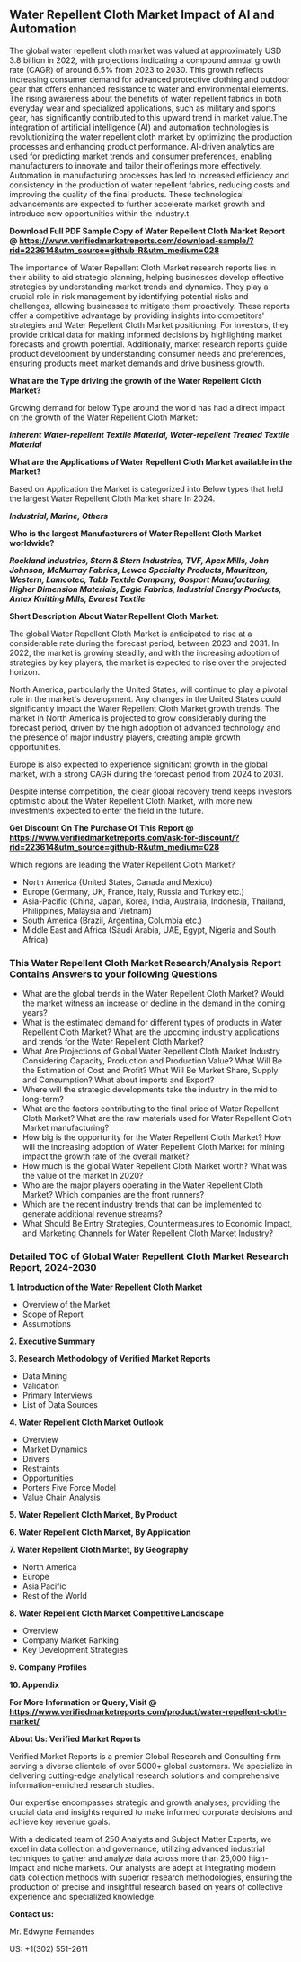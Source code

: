 <h2>Water Repellent Cloth Market Impact of AI and Automation</h2>The global water repellent cloth market was valued at approximately USD 3.8 billion in 2022, with projections indicating a compound annual growth rate (CAGR) of around 6.5% from 2023 to 2030. This growth reflects increasing consumer demand for advanced protective clothing and outdoor gear that offers enhanced resistance to water and environmental elements. The rising awareness about the benefits of water repellent fabrics in both everyday wear and specialized applications, such as military and sports gear, has significantly contributed to this upward trend in market value.The integration of artificial intelligence (AI) and automation technologies is revolutionizing the water repellent cloth market by optimizing the production processes and enhancing product performance. AI-driven analytics are used for predicting market trends and consumer preferences, enabling manufacturers to innovate and tailor their offerings more effectively. Automation in manufacturing processes has led to increased efficiency and consistency in the production of water repellent fabrics, reducing costs and improving the quality of the final products. These technological advancements are expected to further accelerate market growth and introduce new opportunities within the industry.t</p><p id="" class=""><strong>Download Full PDF Sample Copy of Water Repellent Cloth Market Report @ <a href="https://www.verifiedmarketreports.com/download-sample/?rid=223614&utm_source=github-R&utm_medium=028" target="_blank">https://www.verifiedmarketreports.com/download-sample/?rid=223614&utm_source=github-R&utm_medium=028</a></strong></p><p>The importance of&nbsp;Water Repellent Cloth Market research reports lies in their ability to aid strategic planning, helping businesses develop effective strategies by understanding market trends and dynamics. They play a crucial role in risk management by identifying potential risks and challenges, allowing businesses to mitigate them proactively. These reports offer a competitive advantage by providing insights into competitors' strategies and Water Repellent Cloth Market positioning. For investors, they provide critical data for making informed decisions by highlighting market forecasts and growth potential. Additionally, market research reports guide product development by understanding consumer needs and preferences, ensuring products meet market demands and drive business growth.</p><p><strong>What are the&nbsp;Type driving the growth of the Water Repellent Cloth Market?</strong></p><p id="" class="">Growing demand for below Type around the world has had a direct impact on the growth of the Water Repellent Cloth Market:</p><em><strong>Inherent Water-repellent Textile Material, Water-repellent Treated Textile Material</strong></em></p><strong>What are the&nbsp;Applications&nbsp;of Water Repellent Cloth Market available in the Market?</strong></p><p id="" class="">Based on Application the Market is categorized into Below types that held the largest Water Repellent Cloth Market share In 2024.</p><em><strong>Industrial, Marine, Others</strong></em></p><strong>Who is the largest Manufacturers of Water Repellent Cloth Market worldwide?</strong></p><p><em><strong>Rockland Industries, Stern & Stern Industries, TVF, Apex Mills, John Johnson, McMurray Fabrics, Lewco Specialty Products, Mauritzon, Western, Lamcotec, Tabb Textile Company, Gosport Manufacturing, Higher Dimension Materials, Eagle Fabrics, Industrial Energy Products, Antex Knitting Mills, Everest Textile</strong></em></p><p id="" class=""><strong>Short Description About Water Repellent Cloth Market:</strong></p><p>The global Water Repellent Cloth Market is anticipated to rise at a considerable rate during the forecast period, between 2023 and 2031. In 2022, the market is growing steadily, and with the increasing adoption of strategies by key players, the market is expected to rise over the projected horizon.</p><p>North America, particularly the United States, will continue to play a pivotal role in the market's development. Any changes in the United States could significantly impact the Water Repellent Cloth Market growth trends. The market in North America is projected to grow considerably during the forecast period, driven by the high adoption of advanced technology and the presence of major industry players, creating ample growth opportunities.</p><p>Europe is also expected to experience significant growth in the global market, with a strong CAGR during the forecast period from 2024 to 2031.</p><p>Despite intense competition, the clear global recovery trend keeps investors optimistic about the Water Repellent Cloth Market, with more new investments expected to enter the field in the future.</p><p id="" class=""><strong>Get Discount On The Purchase Of This Report @ <a href="https://www.verifiedmarketreports.com/ask-for-discount/?rid=223614&utm_source=github-R&utm_medium=028" target="_blank">https://www.verifiedmarketreports.com/ask-for-discount/?rid=223614&utm_source=github-R&utm_medium=028</a></strong></p>Which regions are leading the Water Repellent Cloth Market?</p><ul><li>North America (United States, Canada and Mexico)</li><li>Europe (Germany, UK, France, Italy, Russia and Turkey etc.)</li><li>Asia-Pacific (China, Japan, Korea, India, Australia, Indonesia, Thailand, Philippines, Malaysia and Vietnam)</li><li>South America (Brazil, Argentina, Columbia etc.)</li><li>Middle East and Africa (Saudi Arabia, UAE, Egypt, Nigeria and South Africa)</li></ul><h3 id="" class="">This Water Repellent Cloth Market Research/Analysis Report Contains Answers to your following Questions</h3><ul><li>What are the global trends in the Water Repellent Cloth Market? Would the market witness an increase or decline in the demand in the coming years?</li><li>What is the estimated demand for different types of products in Water Repellent Cloth Market? What are the upcoming industry applications and trends for the Water Repellent Cloth Market?</li><li>What Are Projections of Global Water Repellent Cloth Market Industry Considering Capacity, Production and Production Value? What Will Be the Estimation of Cost and Profit? What Will Be Market Share, Supply and Consumption? What about imports and Export?</li><li>Where will the strategic developments take the industry in the mid to long-term?</li><li>What are the factors contributing to the final price of Water Repellent Cloth Market? What are the raw materials used for Water Repellent Cloth Market manufacturing?</li><li>How big is the opportunity for the Water Repellent Cloth Market? How will the increasing adoption of Water Repellent Cloth Market for mining impact the growth rate of the overall market?</li><li>How much is the global Water Repellent Cloth Market worth? What was the value of the market In 2020?</li><li>Who are the major players operating in the Water Repellent Cloth Market? Which companies are the front runners?</li><li>Which are the recent industry trends that can be implemented to generate additional revenue streams?</li><li>What Should Be Entry Strategies, Countermeasures to Economic Impact, and Marketing Channels for Water Repellent Cloth Market Industry?</li></ul><h3 id="" class="">Detailed TOC of Global Water Repellent Cloth Market Research Report, 2024-2030</h3><p id="" class=""><strong>1. Introduction of the Water Repellent Cloth Market</strong></p><ul><li>Overview of the Market</li><li>Scope of Report</li><li>Assumptions</li></ul><p id="" class=""><strong>2. Executive Summary</strong></p><p id="" class=""><strong>3. Research Methodology of Verified Market Reports</strong></p><ul><li>Data Mining</li><li>Validation</li><li>Primary Interviews</li><li>List of Data Sources</li></ul><p id="" class=""><strong>4. Water Repellent Cloth Market Outlook</strong></p><ul><li>Overview</li><li>Market Dynamics</li><li>Drivers</li><li>Restraints</li><li>Opportunities</li><li>Porters Five Force Model</li><li>Value Chain Analysis</li></ul><p id="" class=""><strong>5. Water Repellent Cloth Market, By Product</strong></p><p id="" class=""><strong>6. Water Repellent Cloth Market, By Application</strong></p><p id="" class=""><strong>7. Water Repellent Cloth Market, By Geography</strong></p><ul><li>North America</li><li>Europe</li><li>Asia Pacific</li><li>Rest of the World</li></ul><p id="" class=""><strong>8. Water Repellent Cloth Market Competitive Landscape</strong></p><ul><li>Overview</li><li>Company Market Ranking</li><li>Key Development Strategies</li></ul><p id="" class=""><strong>9. Company Profiles</strong></p><p id="" class=""><strong>10. Appendix</strong></p><p id="" class=""><strong>For More Information or Query, Visit @ <a href="https://www.verifiedmarketreports.com/product/water-repellent-cloth-market/" target="_blank">https://www.verifiedmarketreports.com/product/water-repellent-cloth-market/</a></strong></p><p id="" class=""><strong>About Us: Verified Market Reports</strong></p><p id="" class="">Verified Market Reports is a premier Global Research and Consulting firm serving a diverse clientele of over 5000+ global customers. We specialize in delivering cutting-edge analytical research solutions and comprehensive information-enriched research studies.</p><p id="" class="">Our expertise encompasses strategic and growth analyses, providing the crucial data and insights required to make informed corporate decisions and achieve key revenue goals.</p><p id="" class="">With a dedicated team of 250 Analysts and Subject Matter Experts, we excel in data collection and governance, utilizing advanced industrial techniques to gather and analyze data across more than 25,000 high-impact and niche markets. Our analysts are adept at integrating modern data collection methods with superior research methodologies, ensuring the production of precise and insightful research based on years of collective experience and specialized knowledge.</p><p id="" class=""><strong>Contact us:</strong></p><p id="" class="">Mr. Edwyne Fernandes</p><p id="" class="">US: +1(302) 551-2611</p>